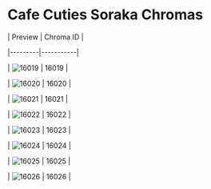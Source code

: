# Cafe Cuties Soraka Chromas


| Preview | Chroma ID |

|---------|-----------|

| ![16019](https://raw.communitydragon.org/latest/plugins/rcp-be-lol-game-data/global/default/v1/champion-chroma-images/16/16019.png) | 16019 |

| ![16020](https://raw.communitydragon.org/latest/plugins/rcp-be-lol-game-data/global/default/v1/champion-chroma-images/16/16020.png) | 16020 |

| ![16021](https://raw.communitydragon.org/latest/plugins/rcp-be-lol-game-data/global/default/v1/champion-chroma-images/16/16021.png) | 16021 |

| ![16022](https://raw.communitydragon.org/latest/plugins/rcp-be-lol-game-data/global/default/v1/champion-chroma-images/16/16022.png) | 16022 |

| ![16023](https://raw.communitydragon.org/latest/plugins/rcp-be-lol-game-data/global/default/v1/champion-chroma-images/16/16023.png) | 16023 |

| ![16024](https://raw.communitydragon.org/latest/plugins/rcp-be-lol-game-data/global/default/v1/champion-chroma-images/16/16024.png) | 16024 |

| ![16025](https://raw.communitydragon.org/latest/plugins/rcp-be-lol-game-data/global/default/v1/champion-chroma-images/16/16025.png) | 16025 |

| ![16026](https://raw.communitydragon.org/latest/plugins/rcp-be-lol-game-data/global/default/v1/champion-chroma-images/16/16026.png) | 16026 |